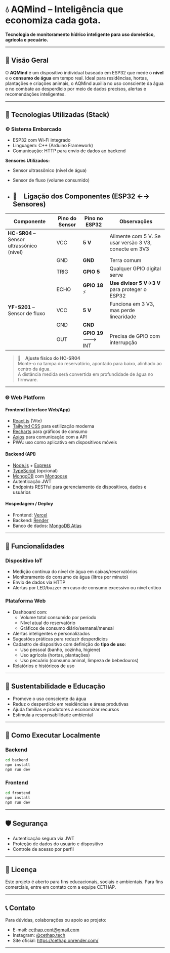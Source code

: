 # 💧 AQMind – Inteligência que economiza cada gota.

**Tecnologia de monitoramento hídrico inteligente para uso doméstico, agrícola e pecuário.**

---

## 📌 Visão Geral

O **AQMind** é um dispositivo individual baseado em ESP32 que mede o **nível** e o **consumo de água** em tempo real. Ideal para residências, hortas, plantações e criações animais, o AQMind auxilia no uso consciente da água e no combate ao desperdício por meio de dados precisos, alertas e recomendações inteligentes.

---

## 🔧 Tecnologias Utilizadas (Stack)

### ⚙️ Sistema Embarcado
- ESP32 com Wi-Fi integrado
- Linguagem: C++ (Arduino Framework)
- Comunicação: HTTP para envio de dados ao backend

**Sensores Utilizados:**
- Sensor ultrassônico (nível de água)
- Sensor de fluxo (volume consumido)

- ## 🔌 Ligação dos Componentes (ESP32 ←→ Sensores)

| Componente | Pino do Sensor | Pino no ESP32 | Observações |
|------------|----------------|---------------|-------------|
| **HC-SR04** – Sensor ultrassônico (nível) | VCC | **5 V** | Alimente com 5 V. Se usar versão 3 V3, conecte em 3V3 |
| | GND | **GND** | Terra comum |
| | TRIG | **GPIO 5** | Qualquer GPIO digital serve |
| | ECHO | **GPIO 18** ⚡️ | **Use divisor 5 V→3 V** para proteger o ESP32 |
| **YF-S201** – Sensor de fluxo | VCC | **5 V** | Funciona em 3 V3, mas perde linearidade |
| | GND | **GND** | |
| | OUT | **GPIO 19** 🡒 INT | Precisa de GPIO com interrupção |

> 📏 **Ajuste físico do HC-SR04**  
> Monte-o na tampa do reservatório, apontado para baixo, alinhado ao centro da água.  
> A distância medida será convertida em profundidade de água no firmware.

---

### 🌐 Web Platform

#### Frontend (Interface Web/App)
- [React.js](https://reactjs.org/) (Vite)
- [Tailwind CSS](https://tailwindcss.com/) para estilização moderna
- [Recharts](https://recharts.org/en-US) para gráficos de consumo
- [Axios](https://axios-http.com/) para comunicação com a API
- PWA: uso como aplicativo em dispositivos móveis

#### Backend (API)
- [Node.js](https://nodejs.org/) + [Express](https://expressjs.com/)
- [TypeScript](https://www.typescriptlang.org/) (opcional)
- [MongoDB](https://www.mongodb.com/) com [Mongoose](https://mongoosejs.com/)
- Autenticação JWT
- Endpoints RESTful para gerenciamento de dispositivos, dados e usuários

#### Hospedagem / Deploy
- Frontend: [Vercel](https://vercel.com)
- Backend: [Render](https://render.com)
- Banco de dados: [MongoDB Atlas](https://www.mongodb.com/atlas)

---

## 🧪 Funcionalidades

### Dispositivo IoT
- Medição contínua do nível de água em caixas/reservatórios
- Monitoramento do consumo de água (litros por minuto)
- Envio de dados via HTTP
- Alertas por LED/buzzer em caso de consumo excessivo ou nível crítico

### Plataforma Web
- Dashboard com:
  - Volume total consumido por período
  - Nível atual do reservatório
  - Gráficos de consumo diário/semanal/mensal
- Alertas inteligentes e personalizados
- Sugestões práticas para reduzir desperdícios
- Cadastro de dispositivo com definição do **tipo de uso**:
  - Uso pessoal (banho, cozinha, higiene)
  - Uso agrícola (hortas, plantações)
  - Uso pecuário (consumo animal, limpeza de bebedouros)
- Relatórios e históricos de uso

---

## 🌱 Sustentabilidade e Educação

- Promove o uso consciente da água
- Reduz o desperdício em residências e áreas produtivas
- Ajuda famílias e produtores a economizar recursos
- Estimula a responsabilidade ambiental

---

## 🚀 Como Executar Localmente

### Backend
```bash
cd backend
npm install
npm run dev
```

### Frontend
```bash
cd frontend
npm install
npm run dev
```

---

## 🛡️ Segurança

- Autenticação segura via JWT
- Proteção de dados do usuário e dispositivo
- Controle de acesso por perfil

---

## 📘 Licença

Este projeto é aberto para fins educacionais, sociais e ambientais. Para fins comerciais, entre em contato com a equipe CETHAP.

---

## 📞 Contato

Para dúvidas, colaborações ou apoio ao projeto:

- E-mail: cethap.cont@gmail.com  
- Instagram: [@cethap.tech](https://instagram.com/_cethap)  
- Site oficial: https://cethap.onrender.com/

---
